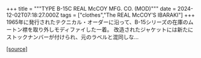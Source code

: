+++
title = """TYPE B-15C REAL McCOY MFG. CO. (MOD)"""
date = 2024-12-02T07:18:27.000Z
tags = ["clothes","The REAL McCOY'S IBARAKI"]
+++
1965年に発行されたテクニカル・オーダーに沿って、B-15シリーズの在庫のムートン襟を取り外しモディファイした一着。 改造されたジャケットには新たにストックナンバーが付けられ、元のラベルと混同しな...

[[source]](https://the-realmccoys.ocnk.net/product/1478)
